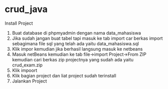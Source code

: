# crud_java
Install Project
1. Buat database di phpmyadmin dengan nama data_mahasiswa
2. Jika sudah jangan buat tabel tapi masuk ke tab import car berkas import sebagimana file sql yang telah ada yaitu data_mahasiswa.sql
3. Klik impor kemudian jika berhasil langsung masuk ke netbeans
4. Masuk netBeans kemudian ke tab file->import Project->From ZIP  kemudian cari berkas zip projectnya yang sudah ada yaitu crud_exam.zip
5. Klik impoort
6. Klik bagian project dan liat project sudah terinstall
7. Jalankan Project
